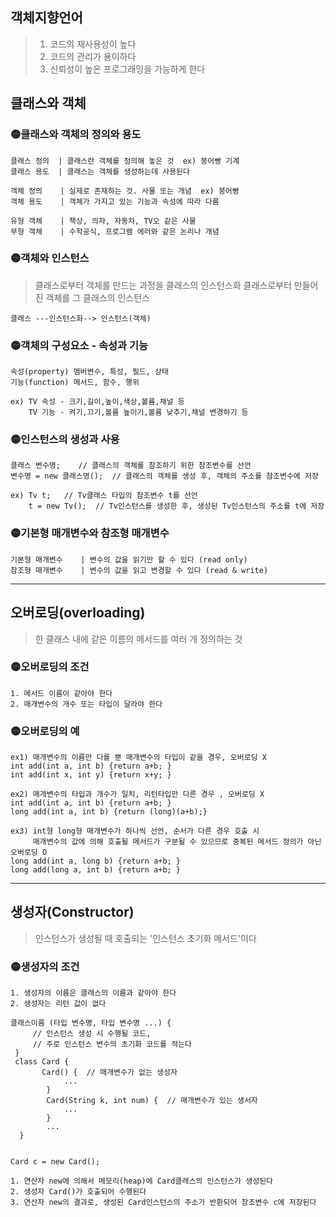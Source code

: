 ## 객체지향언어
> 1. 코드의 재사용성이 높다 
> 2. 코드의 관리가 용이하다
> 3. 신뢰성이 높은 프로그래밍을 가능하게 한다
  
## 클래스와 객체
### 🟡클래스와 객체의 정의와 용도

    클래스 정의  | 클래스란 객체를 정의해 놓은 것  ex) 붕어빵 기계
    클래스 용도  | 클래스는 객체를 생성하는데 사용된다  
    
    객체 정의    | 실제로 존재하는 것. 사물 또는 개념  ex) 붕어빵
    객체 용도    | 객체가 가지고 있는 기능과 속성에 따라 다름
     
    유형 객체    | 책상, 의자, 자동차, TV오 같은 사물
    무형 객체    | 수학공식, 프로그램 에러와 같은 논리나 개념
    
### 🟡객체와 인스턴스
> 클래스로부터 객체를 만드는 과정을 클래스의 인스턴스화
> 클래스로부터 만들어진 객체를 그 클래스의 인스턴스

    클래스 ---인스턴스화--> 인스턴스(객체)
    
### 🟡객체의 구성요소 - 속성과 기능

    속성(property) 멤버변수, 특성, 필드, 상태
    기능(function) 메서드, 함수, 행위
    
    ex) TV 속성 - 크기,길이,높이,색상,볼륨,채널 등
        TV 기능 - 켜기,끄기,볼륨 높이기,볼륨 낮추기,채널 변경하기 등
        
 ### 🟡인스턴스의 생성과 사용
 
    클래스 변수명;    // 클래스의 객체를 참조하기 위한 참조변수를 선언
    변수명 = new 클래스명();  // 클래스의 객체를 생성 후, 객체의 주소를 참조변수에 저장
    
    ex) Tv t;   // Tv클래스 타입의 참조변수 t를 선언
        t = new Tv();  // Tv인스턴스를 생성한 후, 생성된 Tv인스턴스의 주소를 t에 저장
        
### 🟡기본형 매개변수와 참조형 매개변수

    기본형 매개변수    | 변수의 값을 읽기만 할 수 있다 (read only)
    참조형 매개변수    | 변수의 값을 읽고 변경할 수 있다 (read & write) 
    
 - - - -
 ## 오버로딩(overloading)
 > 한 클래스 내에 같은 이름의 메서드를 여러 개 정의하는 것

### 🟡오버로딩의 조건

    1. 메서드 이름이 같아야 한다
    2. 매개변수의 개수 또는 타입이 달라야 한다
    
### 🟡오버로딩의 예

    ex1) 매개변수의 이름만 다를 뿐 매개변수의 타입이 같을 경우, 오버로딩 X
    int add(int a, int b) {return a+b; }
    int add(int x, int y) {return x+y; }
    
    ex2) 매개변수의 타입과 개수가 일치, 리턴타입만 다른 경우 , 오버로딩 X
    int add(int a, int b) {return a+b; }
    long add(int a, int b) {return (long)(a+b);}
    
    ex3) int형 long형 매개변수가 하나씩 선언, 순서가 다른 경우 호출 시 
         매개변수의 값에 의해 호출될 메서드가 구분될 수 있으므로 중복된 메서드 정의가 아닌 오버로딩 O
    long add(int a, long b) {return a+b; }
    long add(long a, int b) {return a+b; }
    
- - - -
## 생성자(Constructor)
> 인스턴스가 생성될 때 호출되는 '인스턴스 초기화 메서드'이다

### 🟡생성자의 조건

    1. 생성자의 이름은 클래스의 이름과 같아야 한다
    2. 생성자는 리턴 값이 없다    
    
    클래스이름 (타입 변수명, 타입 변수명 ...) {
         // 인스턴스 생성 시 수행될 코드,
         // 주로 인스턴스 변수의 초기화 코드를 적는다
     }
     class Card {
           Card() {  // 매개변수가 없는 생성자 
                ... 
            }
            Card(String k, int num) {  // 매개변수가 있는 생서자
                ...
            }
            ...
      }    
      

    Card c = new Card();
    
    1. 연산자 new에 의해서 메모리(heap)에 Card클래스의 인스턴스가 생성된다
    2. 생성자 Card()가 호출되어 수행된다
    3. 연산자 new의 결과로, 생성된 Card인스턴스의 주소가 반환되어 참조변수 c에 저장된다
